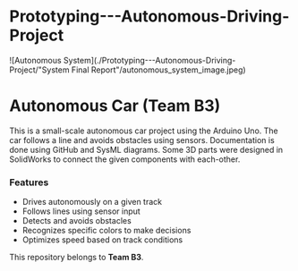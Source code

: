 # Prototyping---Autonomous-Driving-Project
![Autonomous System](./Prototyping---Autonomous-Driving-Project/"System Final Report"/autonomous_system_image.jpeg)
# **Autonomous Car (Team B3)**

This is a small-scale autonomous car project using the Arduino Uno. The car follows a line and avoids obstacles using sensors. Documentation is done using GitHub and SysML diagrams. Some 3D parts were designed in SolidWorks to connect the given components with each-other.

### Features

- Drives autonomously on a given track  
- Follows lines using sensor input  
- Detects and avoids obstacles  
- Recognizes specific colors to make decisions  
- Optimizes speed based on track conditions

 This repository belongs to **Team B3**. 
